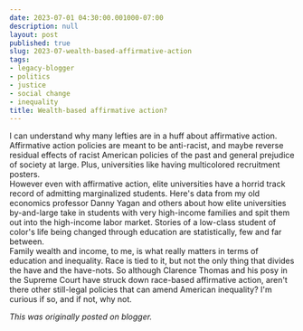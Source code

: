 ```yaml
---
date: 2023-07-01 04:30:00.001000-07:00
description: null
layout: post
published: true
slug: 2023-07-wealth-based-affirmative-action
tags:
- legacy-blogger
- politics
- justice
- social change
- inequality
title: Wealth-based affirmative action?
---
```



I can understand why many lefties are in a huff about affirmative action. Affirmative action policies are meant to be anti-racist, and maybe reverse residual effects of racist American policies of the past and general prejudice of society at large. Plus, universities like having multicolored recruitment posters.   
However even with affirmative action, elite universities have a horrid track record of admitting marginalized students. Here's data from my old economics professor Danny Yagan and others about how elite universities by-and-large take in students with very high-income families and spit them out into the high-income labor market. Stories of a low-class student of color's life being changed through education are statistically, few and far between.   
Family wealth and income, to me, is what really matters in terms of education and inequality. Race is tied to it, but not the only thing that divides the have and the have-nots. So although Clarence Thomas and his posy in the Supreme Court have struck down race-based affirmative action, aren't there other still-legal policies that can amend American inequality? I'm curious if so, and if not, why not.

*This was originally posted on blogger.*
